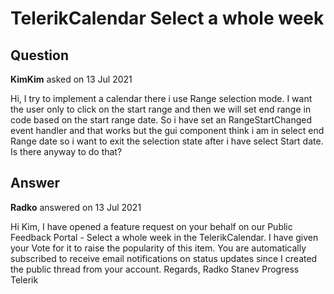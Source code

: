 # TelerikCalendar Select a whole week

## Question

**KimKim** asked on 13 Jul 2021

Hi, I try to implement a calendar there i use Range selection mode. I want the user only to click on the start range and then we will set end range in code based on the start range date. So i have set an RangeStartChanged event handler and that works but the gui component think i am in select end Range date so i want to exit the selection state after i have select Start date. Is there anyway to do that?

## Answer

**Radko** answered on 13 Jul 2021

Hi Kim, I have opened a feature request on your behalf on our Public Feedback Portal - Select a whole week in the TelerikCalendar. I have given your Vote for it to raise the popularity of this item. You are automatically subscribed to receive email notifications on status updates since I created the public thread from your account. Regards, Radko Stanev Progress Telerik
